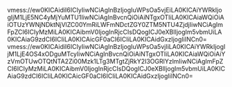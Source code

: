 vmess://ew0KICAidiI6ICIyIiwNCiAgInBzIjogIuWPsOa5vjEiLA0KICAiYWRkIjogIjM1LjE5NC4yMjYuMTU1IiwNCiAgInBvcnQiOiAiNTgxOTIiLA0KICAiaWQiOiAiOTUzYWNjNDktNjVlZC00YmRiLWFmNDctZGY0ZTM5NTU4ZjdjIiwNCiAgImFpZCI6ICIyMzMiLA0KICAibmV0IjogInRjcCIsDQogICJ0eXBlIjogIm5vbmUiLA0KICAiaG9zdCI6ICIiLA0KICAicGF0aCI6ICIiLA0KICAidGxzIjogIiINCn0=
vmess://ew0KICAidiI6ICIyIiwNCiAgInBzIjogIuWPsOa5vjIiLA0KICAiYWRkIjogIjM1LjE4OS4xODguMTcyIiwNCiAgInBvcnQiOiAiNTgxOTIiLA0KICAiaWQiOiAiYzVmOTUwOTQtNTA2Zi00Mzk1LTg3MTgtZjRkY2I3OGRlYzlmIiwNCiAgImFpZCI6ICIyMzMiLA0KICAibmV0IjogInRjcCIsDQogICJ0eXBlIjogIm5vbmUiLA0KICAiaG9zdCI6ICIiLA0KICAicGF0aCI6ICIiLA0KICAidGxzIjogIiINCn0=
